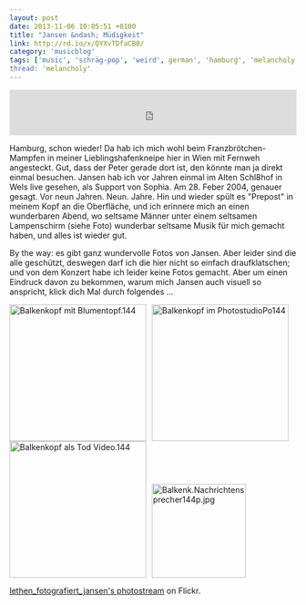 ```yaml
---
layout: post
date: 2013-11-06 10:05:51 +0100
title: "Jansen &ndash; Müdigkeit"
link: http://rd.io/x/QYXvTDfaCB0/
category: 'musicblog'
tags: ['music', 'schräg-pop', 'weird', german', 'hamburg', 'melancholy', 'song of the day']
thread: 'melancholy'
---
```


<iframe width="100%" height="80" src="https://rd.io/i/QYXvTDfaCB0/" frameborder="0"></iframe>

Hamburg, schon wieder! Da hab ich mich wohl beim Franzbrötchen-Mampfen in meiner Lieblingshafenkneipe hier in Wien mit Fernweh angesteckt. Gut, dass der Peter gerade dort ist, den könnte man ja direkt einmal besuchen. Jansen hab ich vor Jahren einmal im Alten Schl8hof in Wels live gesehen, als Support von Sophia. Am 28. Feber 2004, genauer gesagt. Vor neun Jahren. Neun. Jahre. Hin und wieder spült es "Prepost" in meinem Kopf an die Oberfläche, und ich erinnere mich an einen wunderbaren Abend, wo seltsame Männer unter einem seltsamen Lampenschirm (siehe Foto) wunderbar seltsame Musik für mich gemacht haben, und alles ist wieder gut.

By the way: es gibt ganz wundervolle Fotos von Jansen. Aber leider sind die alle geschützt, deswegen darf ich die hier nicht so einfach draufklatschen; und von dem Konzert habe ich leider keine Fotos gemacht. Aber um einen Eindruck davon zu bekommen, warum mich Jansen auch visuell so anspricht, klick dich Mal durch folgendes ...

<div style="padding: 0; overflow: hidden; margin: 10px auto 0 auto;"><a href="http://www.flickr.com/photos/36693957@N00/237628236/in/photostream/" title="Balkenkopf mit Blumentopf.144"><img src="http://farm1.staticflickr.com/80/237628236_97c66c1618_m.jpg" alt="Balkenkopf mit Blumentopf.144" style="width:240px; display:inline-block; margin-right:2%; padding:0; border:0; overflow:hidden;"></a><a href="http://www.flickr.com/photos/36693957@N00/237628235/in/photostream/" title="Balkenkopf im PhotostudioPo144"><img src="http://farm1.staticflickr.com/91/237628235_27b198aac2_m.jpg" alt="Balkenkopf im PhotostudioPo144" style="width:240px; display:inline-block; margin-right:2%; padding:0; border:0; overflow:hidden;"></a><a href="http://www.flickr.com/photos/36693957@N00/237628234/in/photostream/" title="Balkenkopf als Tod Video.144"><img src="http://farm1.staticflickr.com/81/237628234_0af6c4e458_m.jpg" alt="Balkenkopf als Tod Video.144" style="width:240px; display:inline-block; margin-right:2%; padding:0; border:0; overflow:hidden;"></a><a href="http://www.flickr.com/photos/36693957@N00/237628232/in/photostream/" title="Balkenk.Nachrichtensprecher144p.jpg"><img src="http://farm1.staticflickr.com/84/237628232_8697271627_m.jpg" alt="Balkenk.Nachrichtensprecher144p.jpg" style="width:165px; display:inline-block; margin-right:2%; padding:0; border:0; overflow:hidden;margin-right:0;"></a></div><p><a href="http://www.flickr.com/photos/36693957@N00/">lethen_fotografiert_jansen's photostream</a> on Flickr.</p>
